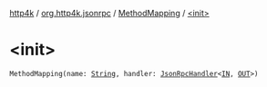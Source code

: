 [http4k](../../index.md) / [org.http4k.jsonrpc](../index.md) / [MethodMapping](index.md) / [&lt;init&gt;](./-init-.md)

# &lt;init&gt;

`MethodMapping(name: `[`String`](https://kotlinlang.org/api/latest/jvm/stdlib/kotlin/-string/index.html)`, handler: `[`JsonRpcHandler`](../-json-rpc-handler.md)`<`[`IN`](index.md#IN)`, `[`OUT`](index.md#OUT)`>)`